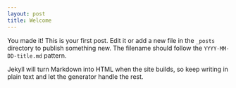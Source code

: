 ```yaml
---
layout: post
title: Welcome
---
```


You made it! This is your first post. Edit it or add a new file in the `_posts` directory to publish something new. The filename should follow the `YYYY-MM-DD-title.md` pattern.

Jekyll will turn Markdown into HTML when the site builds, so keep writing in plain text and let the generator handle the rest.
